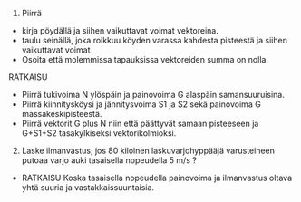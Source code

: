 1. Piirrä
 * kirja pöydällä ja siihen vaikuttavat voimat vektoreina.
 * taulu seinällä, joka roikkuu köyden varassa kahdesta pisteestä ja siihen vaikuttavat voimat
 * Osoita että molemmissa tapauksissa vektoreiden summa on nolla.

 RATKAISU
  * Piirrä tukivoima N ylöspäin ja painovoima G alaspäin samansuuruisina.
  * Piirrä kiinnitysköysi ja jännitysvoima S1 ja S2 sekä painovoima G massakeskipisteestä.  
  * Piirrä vektorit G plus N niin että päättyvät samaan pisteeseen ja G+S1+S2 tasakylkiseksi vektorikolmioksi.

2. Laske ilmanvastus, jos 80 kiloinen laskuvarjohyppääjä varusteineen putoaa varjo auki tasaisella nopeudella 5 m/s ?      
  * RATKAISU Koska tasaisella nopeudella painovoima ja ilmanvastus oltava yhtä suuria ja vastakkaissuuntaisia.
   
   
   
